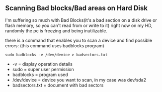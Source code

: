 ## Scanning Bad blocks/Bad areas on Hard Disk  

I'm suffering so much with Bad Blocks(it's a bad section on a disk drive or flash memory, so you can't read from or write to it)
right now on my HD, randomly the pc is freezing and being inutilizable.

there is a command that enables you to scan a device and find possible errors:
(this command uses badblocks program)

```sudo badblocks -v /dev/device > badsectors.txt``` 

* -v              = display operation details
* sudo            = super user permission 
* badblocks       = program used 
* /dev/device     = device you want to scan, in my case was dev/sda2
* badsectors.txt  = document with bad sectors
